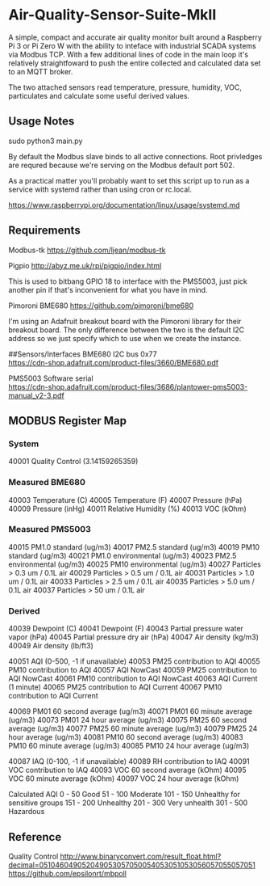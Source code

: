 # Air-Quality-Sensor-Suite-MkII
A simple, compact and accurate air quality monitor built around a Raspberry Pi 3 or Pi Zero W with the ability to inteface with industrial SCADA systems via 
Modbus TCP. With a few additional lines of code in the main loop it's relatively 
straightfoward to push the entire collected and calculated data set to an MQTT broker.

The two attached sensors read temperature, pressure, humidity, VOC, particulates and calculate some useful derived values.

## Usage Notes

sudo python3 main.py

By default the Modbus slave binds to all active connections. Root privledges are
requred because we're serving on the Modbus default port 502.

As a practical matter you'll probably want to set this script up to run as a service 
with systemd rather than using cron or rc.local. 

https://www.raspberrypi.org/documentation/linux/usage/systemd.md

## Requirements

Modbus-tk 
https://github.com/ljean/modbus-tk

Pigpio
http://abyz.me.uk/rpi/pigpio/index.html

This is used to bitbang GPIO 18 to interface with the PMS5003, just pick another pin 
if that's inconvenient for what you have in mind. 

Pimoroni BME680
https://github.com/pimoroni/bme680

I'm using an Adafruit breakout board with the Pimoroni library for their breakout
board. The only difference between the two is the default I2C address so we just
specify which to use when we create the instance.

##Sensors/Interfaces
BME680  I2C bus 0x77        
https://cdn-shop.adafruit.com/product-files/3660/BME680.pdf

PMS5003 Software serial     
https://cdn-shop.adafruit.com/product-files/3686/plantower-pms5003-manual_v2-3.pdf

## MODBUS Register Map
### System
40001   Quality Control (3.14159265359)

### Measured BME680
40003   Temperature (C)
40005   Temperature (F)
40007   Pressure (hPa)
40009   Pressure (inHg)
40011   Relative Humidity (%)
40013   VOC (kOhm)

### Measured PMS5003
40015   PM1.0 standard (ug/m3)
40017   PM2.5 standard (ug/m3)
40019   PM10 standard (ug/m3)
40021   PM1.0 environmental (ug/m3)
40023   PM2.5 environmental (ug/m3)
40025   PM10 environmental (ug/m3)
40027   Particles > 0.3 um / 0.1L air
40029   Particles > 0.5 um / 0.1L air
40031   Particles > 1.0 um / 0.1L air
40033   Particles > 2.5 um / 0.1L air
40035   Particles > 5.0 um / 0.1L air
40037   Particles > 50  um / 0.1L air

### Derived
40039   Dewpoint (C)
40041   Dewpoint (F)
40043   Partial pressure water vapor (hPa)
40045   Partial pressure dry air (hPa)
40047   Air density (kg/m3)
40049   Air density (lb/ft3)

40051   AQI (0-500, -1 if unavailable)
40053   PM25 contribution to AQI
40055   PM10 contribution to AQI
40057   AQI NowCast
40059   PM25 contribution to AQI NowCast
40061   PM10 contribution to AQI NowCast
40063   AQI Current (1 minute)
40065   PM25 contribution to AQI Current
40067   PM10 contribution to AQI Current

40069   PM01 60 second average (ug/m3)
40071   PM01 60 minute average (ug/m3)
40073   PM01 24 hour average (ug/m3)
40075   PM25 60 second average (ug/m3)
40077   PM25 60 minute average (ug/m3)
40079   PM25 24 hour average (ug/m3)
40081   PM10 60 second average (ug/m3)
40083   PM10 60 minute average (ug/m3)
40085   PM10 24 hour average (ug/m3)

40087   IAQ (0-100, -1 if unavailable)
40089   RH contribution to IAQ
40091   VOC contribution to IAQ
40093   VOC 60 second average (kOhm)
40095   VOC 60 minute average (kOhm)
40097   VOC 24 hour average (kOhm)

Calculated AQI
  0 -  50 Good
 51 - 100 Moderate
101 - 150 Unhealthy for sensitive groups
151 - 200 Unhealthy
201 - 300 Very unhealth
301 - 500 Hazardous

## Reference
Quality Control
http://www.binaryconvert.com/result_float.html?decimal=051046049052049053057050054053051053056057055057051
https://github.com/epsilonrt/mbpoll

